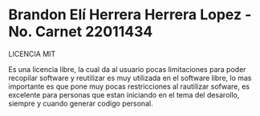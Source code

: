 # Brandon Elí Herrera Herrera Lopez - No. Carnet 22011434

LICENCIA MIT

Es una licencia libre, la cual da al usuario pocas limitaciones para poder recopilar software y reutilizar es muy utilizada en el software libre, lo mas importante es que pone muy pocas restricciones al rautilizar sofware, es excelente para personas que estan iniciando en el tema del desarollo, siempre y cuando generar codigo personal.